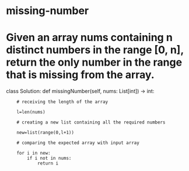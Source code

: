 # missing-number
# Given an array nums containing n distinct numbers in the range [0, n], return the only number in the range that is missing from the array.
class Solution:
    def missingNumber(self, nums: List[int]) -> int:
    
        # receiving the length of the array
        
        l=len(nums)
        
        # creating a new list containing all the required numbers
        
        new=list(range(0,l+1))
        
        # comparing the expected array with input array
        
        for i in new:
            if i not in nums:
                return i
